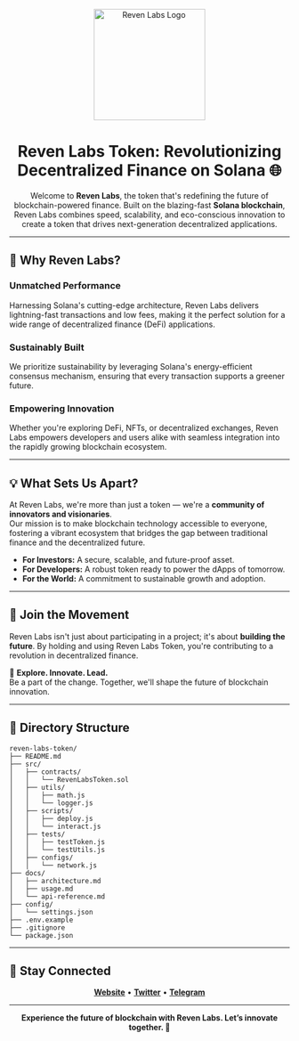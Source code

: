 <p align="center">
  <img src="https://revenlabs.fun/src/png/nav-avatar.png" alt="Reven Labs Logo" width="200" />
</p>

<h1 align="center">Reven Labs Token: Revolutionizing Decentralized Finance on Solana 🌐</h1>

<p align="center">
  Welcome to <strong>Reven Labs</strong>, the token that's redefining the future of blockchain-powered finance. Built on the blazing-fast <strong>Solana blockchain</strong>, Reven Labs combines speed, scalability, and eco-conscious innovation to create a token that drives next-generation decentralized applications.
</p>

---

## 🚀 Why Reven Labs?  

### **Unmatched Performance**
Harnessing Solana's cutting-edge architecture, Reven Labs delivers lightning-fast transactions and low fees, making it the perfect solution for a wide range of decentralized finance (DeFi) applications.

### **Sustainably Built**
We prioritize sustainability by leveraging Solana's energy-efficient consensus mechanism, ensuring that every transaction supports a greener future.

### **Empowering Innovation**
Whether you're exploring DeFi, NFTs, or decentralized exchanges, Reven Labs empowers developers and users alike with seamless integration into the rapidly growing blockchain ecosystem.

---

## 💡 What Sets Us Apart?  

At Reven Labs, we're more than just a token — we're a **community of innovators and visionaries**.  
Our mission is to make blockchain technology accessible to everyone, fostering a vibrant ecosystem that bridges the gap between traditional finance and the decentralized future.

- **For Investors:** A secure, scalable, and future-proof asset.
- **For Developers:** A robust token ready to power the dApps of tomorrow.
- **For the World:** A commitment to sustainable growth and adoption.

---

## 🌟 Join the Movement  

Reven Labs isn't just about participating in a project; it's about **building the future**. By holding and using Reven Labs Token, you're contributing to a revolution in decentralized finance.  

🔗 **Explore. Innovate. Lead.**  
Be a part of the change. Together, we'll shape the future of blockchain innovation.

---

## 🌟 Directory Structure 

```
reven-labs-token/
├── README.md
├── src/
│   ├── contracts/
│   │   └── RevenLabsToken.sol
│   ├── utils/
│   │   ├── math.js
│   │   └── logger.js
│   ├── scripts/
│   │   ├── deploy.js
│   │   └── interact.js
│   ├── tests/
│   │   ├── testToken.js
│   │   └── testUtils.js
│   ├── configs/
│   │   └── network.js
├── docs/
│   ├── architecture.md
│   ├── usage.md
│   └── api-reference.md
├── config/
│   └── settings.json
├── .env.example
├── .gitignore
└── package.json
```

---

## 🔗 Stay Connected  

<p align="center">
  <a href="https://revenlabs.fun/"><strong>Website</strong></a> • 
  <a href="https://x.com/RevenLabsFun"><strong>Twitter</strong></a> • 
  <a href="https://t.me/RevenLabsfun"><strong>Telegram</strong></a>
</p>

---

<p align="center">
  <strong>Experience the future of blockchain with Reven Labs. Let’s innovate together. 🚀</strong>
</p>
